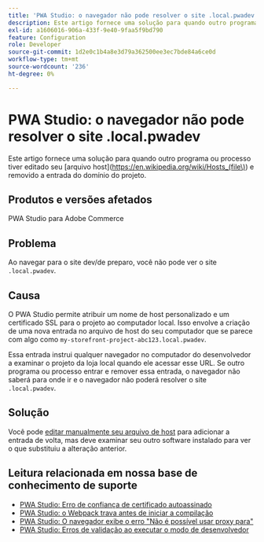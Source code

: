 ```yaml
---
title: 'PWA Studio: o navegador não pode resolver o site .local.pwadev'
description: Este artigo fornece uma solução para quando outro programa ou processo editou seu [arquivo host](https://en.wikipedia.org/wiki/Hosts_(file\) e removeu a entrada do domínio do projeto.
exl-id: a1606016-906a-433f-9e40-9faa5f9bd790
feature: Configuration
role: Developer
source-git-commit: 1d2e0c1b4a8e3d79a362500ee3ec7bde84a6ce0d
workflow-type: tm+mt
source-wordcount: '236'
ht-degree: 0%

---
```


# PWA Studio: o navegador não pode resolver o site .local.pwadev

Este artigo fornece uma solução para quando outro programa ou processo tiver editado seu [arquivo host](https://en.wikipedia.org/wiki/Hosts_(file\)) e removido a entrada do domínio do projeto.

## Produtos e versões afetados

PWA Studio para Adobe Commerce

## Problema

Ao navegar para o site dev/de preparo, você não pode ver o site `.local.pwadev`.

## Causa

O PWA Studio permite atribuir um nome de host personalizado e um certificado SSL para o projeto ao computador local. Isso envolve a criação de uma nova entrada no arquivo de host do seu computador que se parece com algo como `my-storefront-project-abc123.local.pwadev`.

Essa entrada instrui qualquer navegador no computador do desenvolvedor a examinar o projeto da loja local quando ele acessar esse URL. Se outro programa ou processo entrar e remover essa entrada, o navegador não saberá para onde ir e o navegador não poderá resolver o site `.local.pwadev`.

## Solução

Você pode [editar manualmente seu arquivo de host](https://support.rackspace.com/how-to/modify-your-hosts-file/) para adicionar a entrada de volta, mas deve examinar seu outro software instalado para ver o que substituiu a alteração anterior.

## Leitura relacionada em nossa base de conhecimento de suporte

* [PWA Studio: Erro de confiança de certificado autoassinado](https://support.magento.com/hc/en-us/articles/360038973172)
* [PWA Studio: o Webpack trava antes de iniciar a compilação](/help/troubleshooting/miscellaneous/pwa-studio-webpack-hangs-before-beginning-compilation.md)
* [PWA Studio: O navegador exibe o erro &quot;Não é possível usar proxy para&quot;](/help/troubleshooting/miscellaneous/pwa-studio-browser-displays-cannot-proxy-to-error.md)
* [PWA Studio: Erros de validação ao executar o modo de desenvolvedor](/help/troubleshooting/miscellaneous/pwa-studio-validation-errors-when-running-developer-mode.md)
